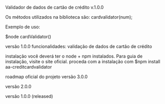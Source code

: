 Validador de dados de cartão de crédito v.1.0.0

Os métodos utilizados na biblioteca são:
cardvalidator(num);

Exemplo de uso:

$node
cardValidator()

versão 1.0.0
funcionalidades: validação de dados de cartão de crédito

instalação
você deverá ter o node + npm instalados. Para guia de instalação, visite o site oficial.
proceda com a instalação com $npm install aa-creditcardvalidator

roadmap oficial do projeto
versão 3.0.0

versão 2.0.0

versão 1.0.0 (released)

